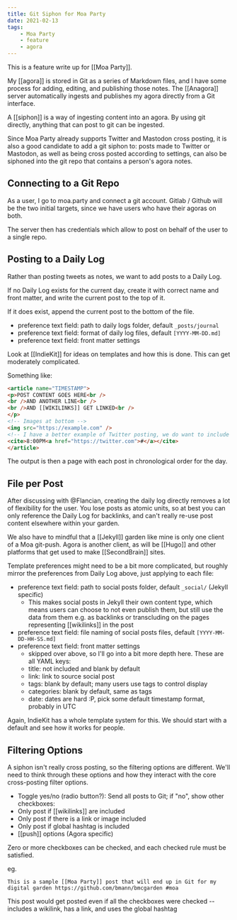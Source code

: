```yaml
---
title: Git Siphon for Moa Party
date: 2021-02-13
tags:
    - Moa Party
    - feature
    - agora
---
```


This is a feature write up for [[Moa Party]].

My [[agora]] is stored in Git as a series of Markdown files, and I have some process for adding, editing, and publishing those notes. The [[Anagora]] server automatically ingests and publishes my agora directly from a Git interface.

A [[siphon]] is a way of ingesting content into an agora. By using git directly, anything that can post to git can be ingested.

Since Moa Party already supports Twitter and Mastodon cross posting, it is also a good candidate to add a git siphon to: posts made to Twitter or Mastodon, as well as being cross posted according to settings, can also be siphoned into the git repo that contains a person's agora notes.

## Connecting to a Git Repo

As a user, I go to moa.party and connect a git account. Gitlab / Github will be the two initial targets, since we have users who have their agoras on both.

The server then has credentials which allow to post on behalf of the user to a single repo.

## Posting to a Daily Log

Rather than posting tweets as notes, we want to add posts to a Daily Log. 

If no Daily Log exists for the current day, create it with correct name and front matter, and write the current post to the top of it.

If it does exist, append the current post to the bottom of the file.

* preference text field: path to daily logs folder, default `_posts/journal`
* preference text field: format of daily log files, default `[YYYY-MM-DD.md]`
* preference text field: front matter settings

Look at [[IndieKit]] for ideas on templates and how this is done. This can get moderately complicated.

Something like:
```html
<article name="TIMESTAMP">
<p>POST CONTENT GOES HERE<br />
<br />AND ANOTHER LINE<br />
<br />AND [[WIKILINKS]] GET LINKED<br />
</p>
<!-- Images at bottom -->
<img src="https://example.com" />
<!-- I have a better example of Twitter posting, we do want to include at least time, timezones are tricky -->
<cite>8:00PM<a href="https://twitter.com">#</a></cite>
</article>
```

The output is then a page with each post in chronological order for the day.

## File per Post

After discussing with @Flancian, creating the daily log directly removes a lot of flexibility for the user. You lose posts as atomic units, so at best you can only reference the Daily Log for backlinks, and can't really re-use post content elsewhere within your garden.

We also have to mindful that a [[Jekyll]] garden like mine is only one client of a Moa git-push. Agora is another client, as will be [[Hugo]] and other platforms that get used to make [[SecondBrain]] sites.

Template preferences might need to be a bit more complicated, but roughly mirror the preferences from Daily Log above, just applying to each file:

* preference text field: path to social posts folder, default `_social/` (Jekyll specific)
  * This makes social posts in Jekyll their own content type, which means users can choose to not even publish them, but still use the data from them e.g. as backlinks or transcluding on the pages representing [[wikilinks]] in the post
* preference text field: file naming of social posts files, default `[YYYY-MM-DD-HH-SS.md]`
* preference text field: front matter settings
  * skipped over above, so I'll go into a bit more depth here. These are all YAML keys:
  * title: not included and blank by default
  * link: link to source social post
  * tags: blank by default; many users use tags to control display
  * categories: blank by default, same as tags 
  * date: dates are hard :P, pick some default timestamp format, probably in UTC


Again, IndieKit has a whole template system for this. We should start with a default and see how it works for people.


## Filtering Options

A siphon isn't really cross posting, so the filtering options are different. We'll need to think through these options and how they interact with the core cross-posting filter options.

* Toggle yes/no (radio button?): Send all posts to Git; if "no", show other checkboxes:
* Only post if [[wikilinks]] are included
* Only post if there is a link or image included
* Only post if global hashtag is included
* [[push]] options (Agora specific)

Zero or more checkboxes can be checked, and each checked rule must be satisfied.

eg.

```
This is a sample [[Moa Party]] post that will end up in Git for my digital garden https://github.com/bmann/bmcgarden #moa
```

This post would get posted even if all the checkboxes were checked -- includes a wikilink, has a link, and uses the global hashtag